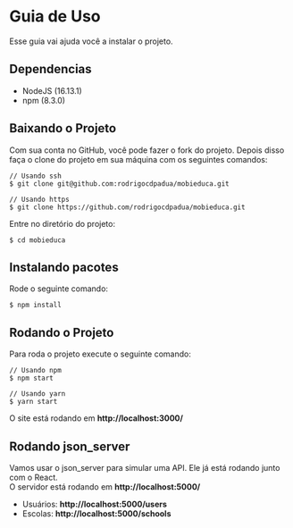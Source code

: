 # Guia de Uso
Esse guia vai ajuda você a instalar o projeto.

## Dependencias
* NodeJS (16.13.1)
* npm (8.3.0)

## Baixando o Projeto
Com sua conta no GitHub, você pode fazer o fork do projeto.
Depois disso faça o clone do projeto em sua máquina com os seguintes comandos:
```shell
// Usando ssh
$ git clone git@github.com:rodrigocdpadua/mobieduca.git

// Usando https
$ git clone https://github.com/rodrigocdpadua/mobieduca.git
```
Entre no diretório do projeto:
```shell
$ cd mobieduca
```
## Instalando pacotes
Rode o seguinte comando:
```shell
$ npm install
```
## Rodando o Projeto
Para roda o projeto execute o seguinte comando:
```shell
// Usando npm
$ npm start

// Usando yarn
$ yarn start
```
O site está rodando em **http://localhost:3000/**
## Rodando json_server
Vamos usar o json_server para simular uma API. Ele já está rodando junto com o React.<br />
O servidor está rodando em **http://localhost:5000/**<br />
* Usuários: **http://localhost:5000/users**
* Escolas: **http://localhost:5000/schools**